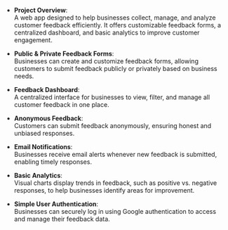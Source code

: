 - **Project Overview**:  
  A web app designed to help businesses collect, manage, and analyze customer feedback efficiently. It offers customizable feedback forms, a centralized dashboard, and basic analytics to improve customer engagement.

- **Public & Private Feedback Forms**:  
  Businesses can create and customize feedback forms, allowing customers to submit feedback publicly or privately based on business needs.

- **Feedback Dashboard**:  
  A centralized interface for businesses to view, filter, and manage all customer feedback in one place.

- **Anonymous Feedback**:  
  Customers can submit feedback anonymously, ensuring honest and unbiased responses.

- **Email Notifications**:  
  Businesses receive email alerts whenever new feedback is submitted, enabling timely responses.

- **Basic Analytics**:  
  Visual charts display trends in feedback, such as positive vs. negative responses, to help businesses identify areas for improvement.

- **Simple User Authentication**:  
  Businesses can securely log in using Google authentication to access and manage their feedback data.
